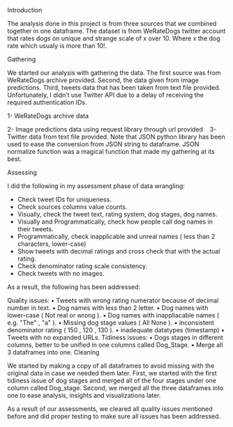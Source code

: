

Introduction

The analysis done in this project is from three sources that we combined together in one dataframe. The dataset is from WeRateDogs twitter account that rates dogs on unique and strange scale of x over 10. Where x the dog rate which usualy is more than 10!. 

Gathering 

We started our analysis with gathering the data. The first source was from WeRateDogs archive provided. Second, the data given from image predictions. Third, tweets data that has been taken from text file provided. Unfortunately, I didn’t use Twitter API due to a delay of receiving the required authentication IDs. 

1-	WeRateDogs archive data  


2-	Image predictions data using request library through url provided   
3-	Twitter data from text file provided. Note that JSON python library has been used to ease the conversion from JSON string to dataframe. JSON normalize function was a magical function that made my gathering at its best.  

Assessing 

I did the following in my assessment phase of data wrangling:
-	Check tweet IDs for uniqueness.
-	Check sources columns value counts.
-	Visually, check the tweet text, rating system, dog stages, dog names.
-	Visually and Programmatically, check how people call dog names in their tweets.
-	Programmatically, check inapplicable and unreal names ( less than 2 characters, lower-case)
-	Show tweets with decimal ratings and cross check that with the actual rating.
-	Check denominator rating scale consistency.
-	Check tweets with no images.

As a result, the following has been addressed:

Quality issues:
•	Tweets with wrong rating numerator because of decimal number in text.
•	Dog names with less than 2 letter.
•	Dog names with lower-case ( Not real or wrong ).
•	Dog names with inappliacable names ( e.g. "The" , "a" ).
•	Missing dog stage values ( All None ).
•	inconsistent denominator rating ( 150 , 120 , 130 ).
•	inadequate datatypes (timestamp)
•	Tweets with no expanded URLs.
Tidiness issues:
•	Dogs stages in different columns, better to be unified in one columns called Dog_Stage.
•	Merge all 3 dataframes into one.
Cleaning 

We started by making a copy of all dataframes to avoid missing with the original data in case we needed them later. First, we started with the first tidiness issue of dog stages and merged all of the four stages under one column called Dog_stage. Second, we merged all the three dataframes into one to ease analysis, insights and visualizations later. 

As a result of our assessments, we cleared all quality issues mentioned before and did proper testing to make sure all issues has been addressed.




